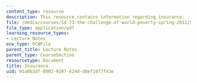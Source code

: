 ```yaml
---
content_type: resource
description: This resource contains information regarding insurance.
file: /media/courses/14-73-the-challenge-of-world-poverty-spring-2011/91a0b3df80029287624dd8e71077f43e_MIT14_73S11_Lec16_slides.pdf
file_type: application/pdf
learning_resource_types:
- Lecture Notes
ocw_type: OCWFile
parent_title: Lecture Notes
parent_type: CourseSection
resourcetype: Document
title: Insurance
uid: 91a0b3df-8002-9287-624d-d8e71077f43e
---
```

